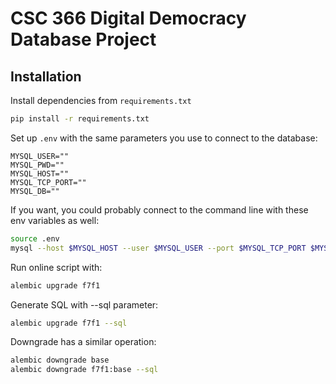 # CSC 366 Digital Democracy Database Project

## Installation
Install dependencies from `requirements.txt`

```bash
pip install -r requirements.txt
```

Set up `.env` with the same parameters you use to connect to the database:

```
MYSQL_USER=""
MYSQL_PWD=""
MYSQL_HOST=""
MYSQL_TCP_PORT=""
MYSQL_DB=""
```

If you want, you could probably connect to the command line with these env variables
as well:
```bash
source .env
mysql --host $MYSQL_HOST --user $MYSQL_USER --port $MYSQL_TCP_PORT $MYSQL_DB
```

Run online script with:

```bash
alembic upgrade f7f1
```

Generate SQL with --sql parameter:

```bash
alembic upgrade f7f1 --sql
```

Downgrade has a similar operation:

```bash
alembic downgrade base
alembic downgrade f7f1:base --sql
```

